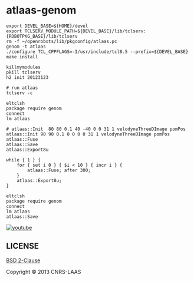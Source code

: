 atlaas-genom
============

```
export DEVEL_BASE=${HOME}/devel
export TCLSERV_MODULE_PATH=${DEVEL_BASE}/lib/tclserv:{ROBOTPKG_BASE}/lib/tclserv
rm -f ~/openrobots/lib/pkgconfig/atlaas.pc
genom -t atlaas
./configure TCL_CPPFLAGS=-I/usr/include/tcl8.5 --prefix=${DEVEL_BASE}
make install

killmymodules
pkill tclserv
h2 init 20123123

# run atlaas
tclserv -c

eltclsh
package require genom
connect
lm atlaas

# atlaas::Init  80 80 0.1 40 -40 0 0 31 1 velodyneThreeDImage pomPos
atlaas::Init 90 90 0.1 0 0 0 0 31 1 velodyneThreeDImage pomPos
atlaas::Fuse
atlaas::Save
atlaas::Export8u

while { 1 } {
    for { set i 0 } { $i < 10 } { incr i } {
        atlaas::Fuse; after 300;
    }
    atlaas::Export8u;
}

eltclsh
package require genom
connect
lm atlaas
atlaas::Save
```

[![youtube](https://i2.ytimg.com/vi/k1-6gbYnmMU/sddefault.jpg "youtube")](http://youtube.com/embed/k1-6gbYnmMU?rel=0)


LICENSE
-------

[BSD 2-Clause](http://opensource.org/licenses/BSD-2-Clause)

Copyright © 2013 CNRS-LAAS
